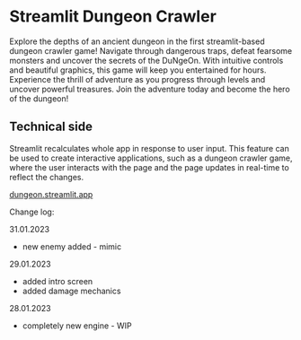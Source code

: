 # Streamlit Dungeon Crawler

Explore the depths of an ancient dungeon in the first streamlit-based dungeon crawler game! Navigate through dangerous traps, defeat fearsome monsters and uncover the secrets of the DuNgeOn. With intuitive controls and beautiful graphics, this game will keep you entertained for hours. Experience the thrill of adventure as you progress through levels and uncover powerful treasures. Join the adventure today and become the hero of the dungeon!

## Technical side

Streamlit recalculates whole app in response to user input. This feature can be used to create interactive applications, such as a dungeon crawler game, where the user interacts with the page and the page updates in real-time to reflect the changes.

[dungeon.streamlit.app](https://dunegon.streamlit.app)

Change log:

31.01.2023
- new enemy added - mimic

29.01.2023
- added intro screen
- added damage mechanics

28.01.2023
- completely new engine - WIP